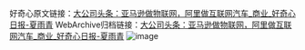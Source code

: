 好奇心原文链接：[大公司头条：亚马逊做物联网，阿里做互联网汽车_商业_好奇心日报-夏雨青](https://www.qdaily.com/articles/7362.html)
WebArchive归档链接：[大公司头条：亚马逊做物联网，阿里做互联网汽车_商业_好奇心日报-夏雨青](http://web.archive.org/web/20190623172259/https://www.qdaily.com/articles/7362.html)
![image](http://ww3.sinaimg.cn/large/007d5XDply1g3wjdo7mb4j30u03bd4qp)